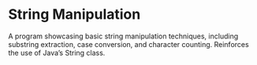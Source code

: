 # String Manipulation
  A program showcasing basic string manipulation techniques, including substring extraction, case conversion, and character counting. Reinforces the use of Java’s String class.
